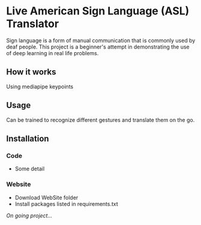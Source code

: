 # Live American Sign Language (ASL) Translator
Sign language is a form of manual communication that is commonly used by deaf people. This project is a beginner's attempt in demonstrating the use of deep learning in real life problems.

## How it works
Using mediapipe keypoints 

## Usage
Can be trained to recognize different gestures and translate them on the go.

## Installation
### Code
* Some detail
### Website
* Download WebSite folder
* Install packages listed in requirements.txt

<i>On going project...</i>
